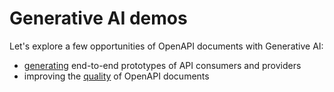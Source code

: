 # Generative AI demos

Let's explore a few opportunities of OpenAPI documents with Generative AI:
- [generating](app/) end-to-end prototypes of API consumers and providers
- improving the [quality](quality/) of OpenAPI documents
